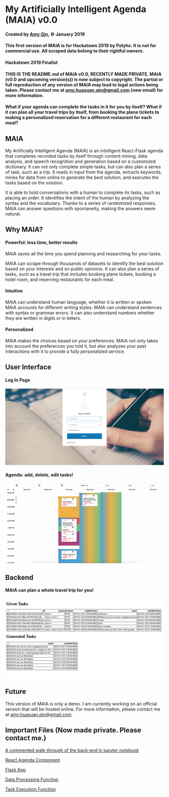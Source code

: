 # My Artificially Intelligent Agenda (MAIA) v0.0
#### Created by [Amy Qin](https://github.com/amyhxqin), © January 2019 
#### This first version of MAIA is for Hackatown 2019 by Polyhx. It is not for commercial use. All scraped data belong to their rightful owners.

#### Hackatown 2019 Finalist

#### THIS IS THE README.md of MAIA v0.0, RECENTLY MADE PRIVATE. MAIA (v0.0 and upcoming version(s)) is now subject to copyright. The partial or full reproduction of any version of MAIA may lead to legal actions being taken. Please contact me at amy.huaxuan.qin@gmail.com (new email) for more information.

#### What if your agenda can complete the tasks in it for you by itself? What if it can plan all your travel trips by itself, from booking the plane tickets to making a personalized reservation for a different restaurant for each meal?

## MAIA
My Artificially Intelligent Agenda (MAIA) is an intelligent React-Flask agenda that completes recorded tasks by itself through content mining, data analysis, and speech recognition and generation based on a customized dictionary. It can not only complete simple tasks, but can also plan a series of task, such as a trip. It reads in input from the agenda, extracts keywords, mines for data from online to generate the best solution, and executes the tasks based on the solution. 

It is able to hold conversations with a human to complete its tasks, such as placing an order. It identifies the intent of the human by analyzing the syntax and the vocabulary. Thanks to a series of randomized responses, MAIA can answer questions with spontaneity, making the answers seem natural.

## Why MAIA?

#### Powerful: less time, better results

MAIA saves all the time you spend planning and researching for your tasks.

MAIA can scrape through thousands of datasets to identify the best solution based on your interests and on public opinions. It can also plan a series of tasks, such as a travel trip that includes booking plane tickets, booking a hotel room, and reserving restaurants for each meal.

#### Intuitive

MAIA can understand human language, whether it is written or spoken. MAIA accounts for different writing styles. MAIA can understand sentences with syntax or grammar errors. It can also understand numbers whether they are written in digits or in letters.

#### Personalized

MAIA makes the choices based on your preferences. MAIA not only takes into account the preferences you told it, but also analyzes your past interactions with it to provide a fully personalized service.

## User Interface

#### Log In Page

![UI for Log In](https://raw.githubusercontent.com/amyhxqin/MAIA_For_Hackatown19_Public/master/images/ui-login.png)

#### Agenda: add, delete, edit tasks!

![UI for Agenda](https://raw.githubusercontent.com/amyhxqin/MAIA_For_Hackatown19_Public/master/images/ui-agenda.png)

## Backend

#### MAIA can plan a whole travel trip for you!

![Backend: MAIA can plan a whole travel trip for you!](https://raw.githubusercontent.com/amyhxqin/MAIA_For_Hackatown19_Public/master/images/backend-dataProcessing.png)

## Future

This version of MAIA is only a demo. I am currently working on an official version that will be hosted online. For more information, please contact me at amy.huaxuan.qin@gmail.com.

## Important Files (Now made private. Please contact me.)
[A commented walk-through of the back-end in jupyter notebook](https://github.com/amyhxqin/MAIA_For_Hackatown19/blob/master/notebooks/maia_notebook.ipynb)

[React Agenda Component](https://github.com/amyhxqin/MAIA_For_Hackatown19/blob/master/app/http/app/src/Agenda/agenda.js)

[Flask App](https://github.com/amyhxqin/MAIA_For_Hackatown19/blob/master/app/http/api/app.py)

[Data Processing Function](https://github.com/amyhxqin/MAIA_For_Hackatown19/blob/master/app/http/api/maia_process.py)

[Task Execution Function](https://github.com/amyhxqin/MAIA_For_Hackatown19/blob/master/app/http/api/maia_call.py)
